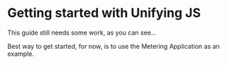 # Getting started with Unifying JS

This guide still needs some work, as you can see...

Best way to get started, for now, is to use the Metering Application as an example.